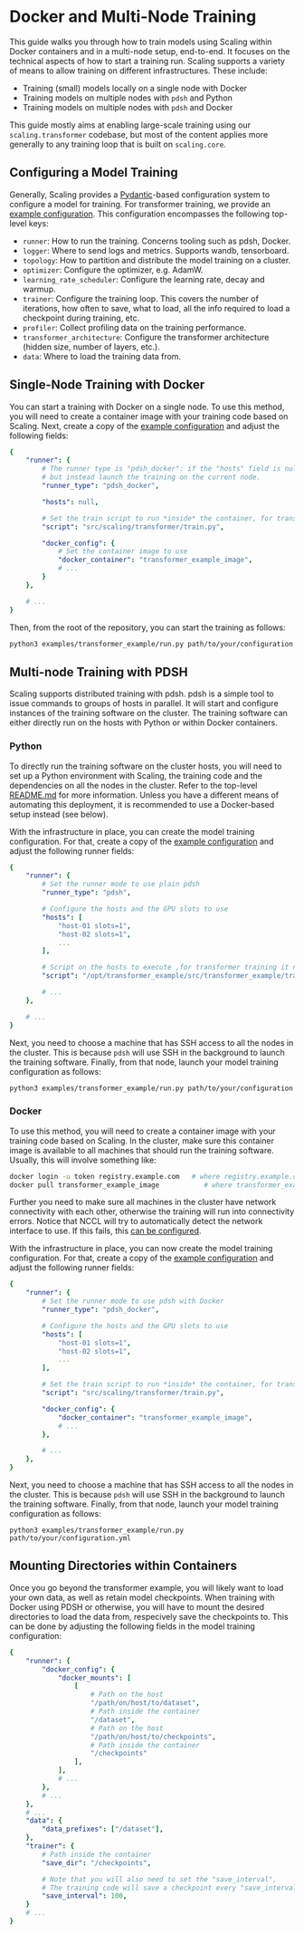 # Docker and Multi-Node Training

This guide walks you through how to train models using Scaling within Docker containers and in a multi-node setup, end-to-end.
It focuses on the technical aspects of how to start a training run.
Scaling supports a variety of means to allow training on different infrastructures.
These include:

* Training (small) models locally on a single node with Docker
* Training models on multiple nodes with `pdsh` and Python
* Training models on multiple nodes with `pdsh` and Docker

This guide mostly aims at enabling large-scale training using our ```scaling.transformer``` codebase, but most of the content applies more generally to any training loop that is built on ```scaling.core```.

## Configuring a Model Training

Generally, Scaling provides a [Pydantic](https://docs.pydantic.dev/latest/)-based configuration system to configure a model for training.
For transformer training, we provide an [example configuration](/examples/transformer_example/config.yml).
This configuration encompasses the following top-level keys:

* `runner`: How to run the training. Concerns tooling such as pdsh, Docker.
* `logger`: Where to send logs and metrics. Supports wandb, tensorboard.
* `topology`: How to partition and distribute the model training on a cluster.
* `optimizer`: Configure the optimizer, e.g. AdamW.
* `learning_rate_scheduler`: Configure the learning rate, decay and warmup.
* `trainer`: Configure the training loop. This covers the number of iterations, how often to save, what to load, all the info required to load a checkpoint during training, etc.
* `profiler`: Collect profiling data on the training performance.
* `transformer_architecture`: Configure the transformer architecture (hidden size, number of layers, etc.).
* `data`: Where to load the training data from.

## Single-Node Training with Docker

You can start a training with Docker on a single node.
To use this method, you will need to create a container image with your training code based on Scaling.
Next, create a copy of the [example configuration](/examples/transformer_example/config.yml) and adjust the following fields:

```yaml
{
    "runner": {
        # The runner type is "pdsh_docker": if the "hosts" field is null, this will not invoke pdsh,
        # but instead launch the training on the current node.
        "runner_type": "pdsh_docker",

        "hosts": null,

        # Set the train script to run *inside* the container, for transformer training it needs to be set to this one:
        "script": "src/scaling/transformer/train.py",

        "docker_config": {
            # Set the container image to use
            "docker_container": "transformer_example_image",
            # ...
        }
    },

    # ...
}
```

Then, from the root of the repository, you can start the training as follows:

```sh
python3 examples/transformer_example/run.py path/to/your/configuration.yml
```

## Multi-node Training with PDSH

Scaling supports distributed training with pdsh.
pdsh is a simple tool to issue commands to groups of hosts in parallel.
It will start and configure instances of the training software on the cluster.
The training software can either directly run on the hosts with Python or within Docker containers.

### Python

To directly run the training software on the cluster hosts, you will need to set up a Python environment with Scaling, the training code and the dependencies on all the nodes in the cluster.
Refer to the top-level [README.md](/README.md) for more information.
Unless you have a different means of automating this deployment, it is recommended to use a Docker-based setup instead (see below).

With the infrastructure in place, you can create the model training configuration.
For that, create a copy of the [example configuration](/examples/transformer_example/config.yml) and adjust the following runner fields:

```yaml
{
    "runner": {
        # Set the runner mode to use plain pdsh
        "runner_type": "pdsh",

        # Configure the hosts and the GPU slots to use
        "hosts": [
            "host-01 slots=1",
            "host-02 slots=1",
            ...
        ],

        # Script on the hosts to execute ,for transformer training it needs to be set to this one:
        "script": "/opt/transformer_example/src/transformer_example/train.py",

        # ...
    },

    # ...
}
```

Next, you need to choose a machine that has SSH access to all the nodes in the cluster.
This is because `pdsh` will use SSH in the background to launch the training software.
Finally, from that node, launch your model training configuration as follows:

```sh
python3 examples/transformer_example/run.py path/to/your/configuration.yml
```

### Docker

To use this method, you will need to create a container image with your training code based on Scaling.
In the cluster, make sure this container image is available to all machines that should run the training software.
Usually, this will involve something like:

```sh
docker login -u token registry.example.com   # where registry.example.com is your image registry
docker pull transformer_example_image           # where transformer_example_image is your training code image
```

Further you need to make sure all machines in the cluster have network connectivity with each other, otherwise the training will run into connectivity errors.
Notice that NCCL will try to automatically detect the network interface to use.
If this fails, this [can be configured](https://pytorch.org/docs/stable/distributed.html#choosing-the-network-interface-to-use).

With the infrastructure in place, you can now create the model training configuration.
For that, create a copy of the [example configuration](/examples/transformer_example/config.yml) and adjust the following runner fields:

```yaml
{
    "runner": {
        # Set the runner mode to use pdsh with Docker
        "runner_type": "pdsh_docker",

        # Configure the hosts and the GPU slots to use
        "hosts": [
            "host-01 slots=1",
            "host-02 slots=1",
            ...
        ],

        # Set the train script to run *inside* the container, for transformer training it needs to be set to this one:
        "script": "src/scaling/transformer/train.py",

        "docker_config": {
            "docker_container": "transformer_example_image",
            # ...
        },

        # ...
    },
}
```

Next, you need to choose a machine that has SSH access to all the nodes in the cluster.
This is because `pdsh` will use SSH in the background to launch the training software.
Finally, from that node, launch your model training configuration as follows:

```
python3 examples/transformer_example/run.py path/to/your/configuration.yml
```

## Mounting Directories within Containers

Once you go beyond the transformer example, you will likely want to load your own data, as well as retain model checkpoints. When training with Docker using PDSH or otherwise, you will have to mount the desired directories to load the data from, respecively save the checkpoints to. This can be done by adjusting the following fields in the model training configuration:

```yaml
{
    "runner": {
        "docker_config": {
            "docker_mounts": [
                [
                    # Path on the host
                    "/path/on/host/to/dataset",
                    # Path inside the container
                    "/dataset",
                    # Path on the host
                    "/path/on/host/to/checkpoints",
                    # Path inside the container
                    "/checkpoints"
                ],
            ],
            # ...
        },
        # ...
    },
    # ...
    "data": {
        "data_prefixes": ["/dataset"],
    },
    "trainer": {
        # Path inside the container
        "save_dir": "/checkpoints",

        # Note that you will also need to set the "save_interval",
        # The training code will save a checkpoint every "save_interval" steps.
        "save_interval": 100,
    }
    # ...
}
